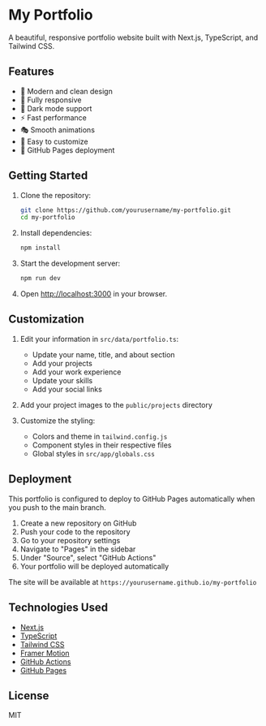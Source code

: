 # My Portfolio

A beautiful, responsive portfolio website built with Next.js, TypeScript, and Tailwind CSS.

## Features

- 🎨 Modern and clean design
- 📱 Fully responsive
- 🌙 Dark mode support
- ⚡ Fast performance
- 🎭 Smooth animations
- 📝 Easy to customize
- 🚀 GitHub Pages deployment

## Getting Started

1. Clone the repository:
   ```bash
   git clone https://github.com/yourusername/my-portfolio.git
   cd my-portfolio
   ```

2. Install dependencies:
   ```bash
   npm install
   ```

3. Start the development server:
   ```bash
   npm run dev
   ```

4. Open [http://localhost:3000](http://localhost:3000) in your browser.

## Customization

1. Edit your information in `src/data/portfolio.ts`:
   - Update your name, title, and about section
   - Add your projects
   - Add your work experience
   - Update your skills
   - Add your social links

2. Add your project images to the `public/projects` directory

3. Customize the styling:
   - Colors and theme in `tailwind.config.js`
   - Component styles in their respective files
   - Global styles in `src/app/globals.css`

## Deployment

This portfolio is configured to deploy to GitHub Pages automatically when you push to the main branch.

1. Create a new repository on GitHub
2. Push your code to the repository
3. Go to your repository settings
4. Navigate to "Pages" in the sidebar
5. Under "Source", select "GitHub Actions"
6. Your portfolio will be deployed automatically

The site will be available at `https://yourusername.github.io/my-portfolio`

## Technologies Used

- [Next.js](https://nextjs.org/)
- [TypeScript](https://www.typescriptlang.org/)
- [Tailwind CSS](https://tailwindcss.com/)
- [Framer Motion](https://www.framer.com/motion/)
- [GitHub Actions](https://github.com/features/actions)
- [GitHub Pages](https://pages.github.com/)

## License

MIT
